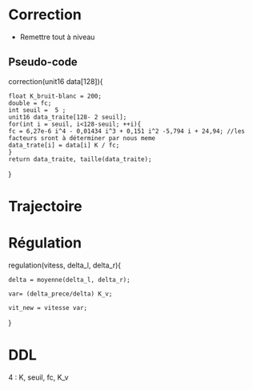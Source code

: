 # Correction
* Remettre tout à niveau

## Pseudo-code

correction(unit16 data[128]){

	float K_bruit-blanc = 200;
	double = fc;
	int seuil =  5 ;
	unit16 data_traite[128- 2 seuil];
	for(int i = seuil, i<128-seuil; ++i){
	fc = 6,27e-6 i^4 - 0,01434 i^3 + 0,151 i^2 -5,794 i + 24,94; //les facteurs sront à déterminer par nous meme
	data_trate[i] = data[i] K / fc;
	}
	return data_traite, taille(data_traite);
}

# Trajectoire


# Régulation
regulation(vitess, delta_l, delta_r){
	
	delta = moyenne(delta_l, delta_r);

	var= (delta_prece/delta) K_v;

	vit_new = vitesse var;
}

# DDL

4 : K, seuil, fc, K_v

